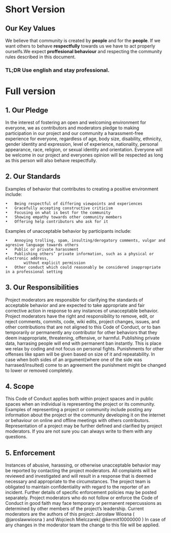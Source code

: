 # Short Version

## Our Key Values
We believe that community is created by **people** and for the **people**. If we want others to behave **respectfully** towards us we have to act properly ourselfs.We expect **proffesional behaviour** and respecting the community rules described in this document.
### TL;DR Use english and stay professional.

# Full version

## 1. Our Pledge
In the interest of fostering an open and welcoming environment for everyone, we as contributors and moderators pledge to making participation in our project and our community a harassment-free experience for everyone, regardless of age, body size, disability, ethnicity, gender identity and expression, level of experience, nationality, personal appearance, race, religion, or sexual identity and orientation. Everyone will be welcome in our project and everyones opinion will be respected as long as this person will also behave respectfully. 
## 2. Our Standards
Examples of behavior that contributes to creating a positive environment include:
```
•	Being respectful of differing viewpoints and experiences
•	Gracefully accepting constructive criticism
•	Focusing on what is best for the community
•	Showing empathy towards other community members
•	Offering help contributors who ask for it
```
Examples of unacceptable behavior by participants include:
```
•	Annoying trolling, spam, insulting/derogatory comments, vulgar and agresive language towards others
•	Public or private harassment
•	Publishing others’ private information, such as a physical or electronic address, 
        without explicit permission
•	Other conduct which could reasonably be considered inappropriate in a professional setting
```
## 3. Our Responsibilities
Project moderators are responsible for clarifying the standards of acceptable behavior and are expected to take appropriate and fair corrective action in response to any instances of unacceptable behavior.
Project moderators have the right and responsibility to remove, edit, or reject comments, commits, code, wiki edits, project changes, issues, and other contributions that are not aligned to this Code of Conduct, or to ban temporarily or permanently any contributor for other behaviors that they deem inappropriate, threatening, offensive, or harmful.
Publishing private data, harrasing people will end with permanent ban instantly. This is place we relax by coding and not focus on personal fights. Punishments for other offenses like spam will be given based on size of it and repeatability. In case when both sides of an argument(where one of the side was harrased/insulted) come to an agreement the punishment might be changed to lower or removed completely.
## 4. Scope
This Code of Conduct applies both within project spaces and in public spaces when an individual is representing the project or its community. Examples of representing a project or community include posting any information about the project or the community developing it on the internet or behaviour on online and offline meetings with others contributors. Representation of a project may be further defined and clarified by project moderators. If you are not sure you can always write to them with any questions.
## 5. Enforcement
Instances of abusive, harassing, or otherwise unacceptable behavior may be reported by contacting the project moderators. All complaints will be reviewed and investigated and will result in a response that is deemed necessary and appropriate to the circumstances. The project team is obligated to maintain confidentiality with regard to the reporter of an incident. Further details of specific enforcement policies may be posted separately.
Project moderators who do not follow or enforce the Code of Conduct in good faith may face temporary or permanent repercussions as determined by other members of the project’s leadership.
Current moderators are the authors of this project:
Jarosław Wiosna ( @jaroslawwiosna ) and Wojciech Mielczarek( @kermit10000000 )
In case of any changes in the moderator team the change to this file will be applied.

